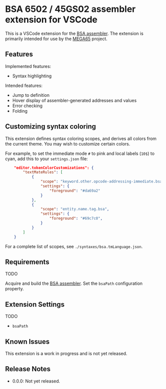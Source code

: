 # BSA 6502 / 45GS02 assembler extension for VSCode

This is a VSCode extension for the [BSA
assembler](https://github.com/Edilbert/BSA). The extension is primarily
intended for use by the [MEGA65](https://mega65.org/) project.

## Features

Implemented features:

* Syntax highlighting

Intended features:

* Jump to definition
* Hover display of assembler-generated addresses and values
* Error checking
* Folding

## Customizing syntax coloring

This extension defines syntax coloring scopes, and derives all colors from the current theme. You may wish to customize certain colors.

For example, to set the immediate mode `#` to pink and local labels (`10$`) to cyan, add this to your `settings.json` file:

```json
    "editor.tokenColorCustomizations": {
        "textMateRules": [
            {
                "scope": "keyword.other.opcode-addressing-immediate.bsa",
                "settings": {
                    "foreground": "#da69a2"
                }
            },
            {
                "scope": "entity.name.tag.bsa",
                "settings": {
                    "foreground": "#69c7c0",
                }
            }
        ]
    }
```

For a complete list of scopes, see `./syntaxes/bsa.tmLanguage.json`.

## Requirements

TODO

Acquire and build the [BSA assembler](https://github.com/Edilbert/BSA). Set the
`bsaPath` configuration property.

## Extension Settings

TODO

* `bsaPath`

## Known Issues

This extension is a work in progress and is not yet released.

## Release Notes

* 0.0.0: Not yet released.
